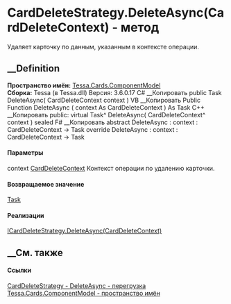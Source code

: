 # CardDeleteStrategy.DeleteAsync(CardDeleteContext) - метод
Удаляет карточку по данным, указанным в контексте операции.
##  __Definition
 **Пространство имён:**
[Tessa.Cards.ComponentModel](N_Tessa_Cards_ComponentModel.htm)  
 **Сборка:** Tessa (в Tessa.dll) Версия: 3.6.0.17
C# __Копировать
     public Task DeleteAsync(
    	CardDeleteContext context
    )
VB __Копировать
     Public Function DeleteAsync ( 
    	context As CardDeleteContext
    ) As Task
C++ __Копировать
     public:
    virtual Task^ DeleteAsync(
    	CardDeleteContext^ context
    ) sealed
F# __Копировать
     abstract DeleteAsync : 
            context : CardDeleteContext -> Task 
    override DeleteAsync : 
            context : CardDeleteContext -> Task 
#### Параметры
context
[CardDeleteContext](T_Tessa_Cards_ComponentModel_CardDeleteContext.htm)
    Контекст операции по удалению карточки.
#### Возвращаемое значение
[Task](https://learn.microsoft.com/dotnet/api/system.threading.tasks.task)
#### Реализации
[ICardDeleteStrategy.DeleteAsync(CardDeleteContext)](M_Tessa_Cards_ComponentModel_ICardDeleteStrategy_DeleteAsync_1.htm)  
##  __См. также
#### Ссылки
[CardDeleteStrategy - ](T_Tessa_Cards_ComponentModel_CardDeleteStrategy.htm)
[DeleteAsync -
перегрузка](Overload_Tessa_Cards_ComponentModel_CardDeleteStrategy_DeleteAsync.htm)
[Tessa.Cards.ComponentModel - пространство
имён](N_Tessa_Cards_ComponentModel.htm)

